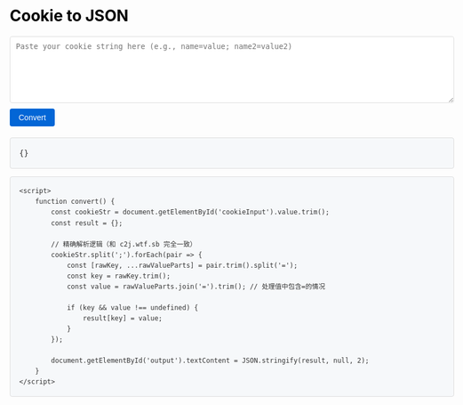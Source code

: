 <!DOCTYPE html>
<html lang="en">
<head>
    <meta charset="UTF-8">
    <meta name="viewport" content="width=device-width, initial-scale=1.0">
    <title>Cookie to JSON</title>
    <style>
        body {
            font-family: -apple-system, BlinkMacSystemFont, "Segoe UI", Roboto, sans-serif;
            max-width: 800px;
            margin: 0 auto;
            padding: 20px;
            line-height: 1.6;
            color: #333;
        }
        h1 {
            color: #000;
            font-size: 2em;
            margin-bottom: 0.5em;
        }
        textarea {
            width: 100%;
            height: 120px;
            padding: 10px;
            border: 1px solid #ddd;
            border-radius: 4px;
            font-family: monospace;
            margin-bottom: 10px;
        }
        button {
            background-color: #0366d6;
            color: white;
            border: none;
            padding: 8px 16px;
            border-radius: 4px;
            cursor: pointer;
            font-size: 14px;
        }
        button:hover {
            background-color: #0356b6;
        }
        pre {
            background: #f6f8fa;
            padding: 16px;
            border-radius: 4px;
            overflow-x: auto;
            border: 1px solid #ddd;
        }
        .container {
            margin-top: 20px;
        }
    </style>
</head>
<body>
    <h1>Cookie to JSON</h1>
    <textarea id="cookieInput" placeholder="Paste your cookie string here (e.g., name=value; name2=value2)"></textarea>
    <button onclick="convert()">Convert</button>
    <div class="container">
        <pre id="output">{}</pre>
    </div>

    <script>
        function convert() {
            const cookieStr = document.getElementById('cookieInput').value.trim();
            const result = {};
            
            // 精确解析逻辑（和 c2j.wtf.sb 完全一致）
            cookieStr.split(';').forEach(pair => {
                const [rawKey, ...rawValueParts] = pair.trim().split('=');
                const key = rawKey.trim();
                const value = rawValueParts.join('=').trim(); // 处理值中包含=的情况
                
                if (key && value !== undefined) {
                    result[key] = value;
                }
            });

            document.getElementById('output').textContent = JSON.stringify(result, null, 2);
        }
    </script>
</body>
</html>
